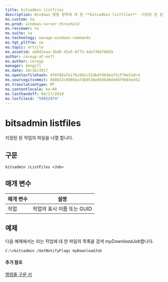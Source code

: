 ```yaml
---
title: bitsadmin listfiles
description: Windows 명령 항목에 대 한 **bitsadmin listfiles** -지정된 된 된 작업의 파일을 나열 합니다.
ms.custom: na
ms.prod: windows-server-threshold
ms.reviewer: na
ms.suite: na
ms.technology: manage-windows-commands
ms.tgt_pltfrm: na
ms.topic: article
ms.assetid: ad0d1eaa-3bd8-45e5-8f72-4da7366f0d59
author: coreyp-at-msft
ms.author: coreyp
manager: dongill
ms.date: 10/16/2017
ms.openlocfilehash: 4f0f86a7e176c601c51dbdf403baf51f70e53dc4
ms.sourcegitcommit: 0d0b32c8986ba7db9536e0b8648d4ddf9b03e452
ms.translationtype: MT
ms.contentlocale: ko-KR
ms.lasthandoff: 04/17/2019
ms.locfileid: "59852974"
---
```

# <a name="bitsadmin-listfiles"></a>bitsadmin listfiles



지정된 된 작업의 파일을 나열 합니다.

## <a name="syntax"></a>구문

```
bitsadmin /ListFiles <Job>
```

## <a name="parameters"></a>매개 변수

|매개 변수|설명|
|---------|-----------|
|작업|작업의 표시 이름 또는 GUID|

## <a name="BKMK_examples"></a>예제

다음 예제에서는 라는 작업에 대 한 파일의 목록을 검색 *myDownloadJob*합니다.
```
C:\>bitsadmin /GetNotifyFlags myDownloadJob
```

#### <a name="additional-references"></a>추가 참조

[명령줄 구문 키](command-line-syntax-key.md)